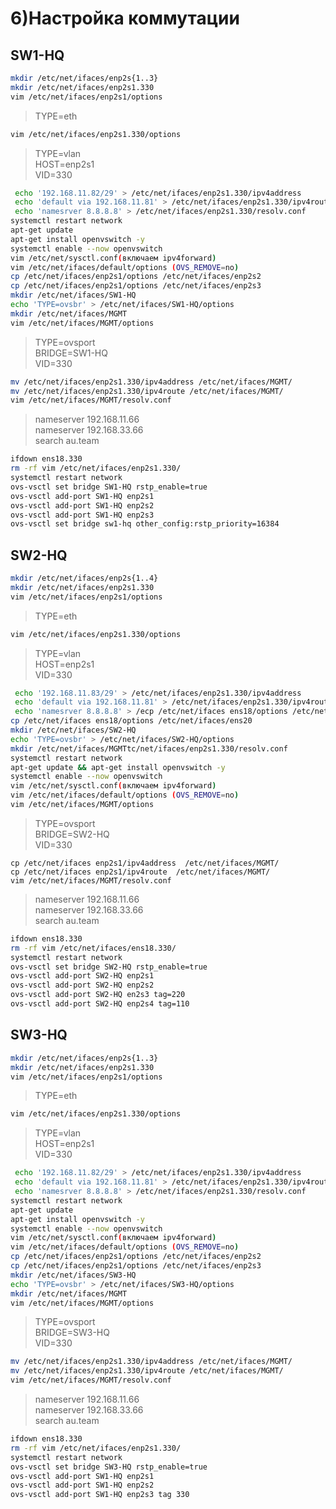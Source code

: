# 6)Настройка коммутации
## SW1-HQ
``` bash
mkdir /etc/net/ifaces/enp2s{1..3}
mkdir /etc/net/ifaces/enp2s1.330
vim /etc/net/ifaces/enp2s1/options
```
> TYPE=eth
``` bash
vim /etc/net/ifaces/enp2s1.330/options
```
> TYPE=vlan  
> HOST=enp2s1  
> VID=330
``` bash
 echo '192.168.11.82/29' > /etc/net/ifaces/enp2s1.330/ipv4address
 echo 'default via 192.168.11.81' > /etc/net/ifaces/enp2s1.330/ipv4route
 echo 'namesrver 8.8.8.8' > /etc/net/ifaces/enp2s1.330/resolv.conf
systemctl restart network
apt-get update
apt-get install openvswitch -y
systemctl enable --now openvswitch
vim /etc/net/sysctl.conf(включаем ipv4forward)
vim /etc/net/ifaces/default/options (OVS_REMOVE=no)
cp /etc/net/ifaces/enp2s1/options /etc/net/ifaces/enp2s2
cp /etc/net/ifaces/enp2s1/options /etc/net/ifaces/enp2s3
mkdir /etc/net/ifaces/SW1-HQ
echo 'TYPE=ovsbr' > /etc/net/ifaces/SW1-HQ/options
mkdir /etc/net/ifaces/MGMT
vim /etc/net/ifaces/MGMT/options
```
> TYPE=ovsport  
> BRIDGE=SW1-HQ  
> VID=330
``` bash
mv /etc/net/ifaces/enp2s1.330/ipv4address /etc/net/ifaces/MGMT/
mv /etc/net/ifaces/enp2s1.330/ipv4route /etc/net/ifaces/MGMT/
vim /etc/net/ifaces/MGMT/resolv.conf
```
> nameserver 192.168.11.66  
> nameserver 192.168.33.66  
> search au.team
``` bash
ifdown ens18.330
rm -rf vim /etc/net/ifaces/enp2s1.330/
systemctl restart network
ovs-vsctl set bridge SW1-HQ rstp_enable=true
ovs-vsctl add-port SW1-HQ enp2s1
ovs-vsctl add-port SW1-HQ enp2s2 
ovs-vsctl add-port SW1-HQ enp2s3
ovs-vsctl set bridge sw1-hq other_config:rstp_priority=16384
```
## SW2-HQ
``` bash
mkdir /etc/net/ifaces/enp2s{1..4}
mkdir /etc/net/ifaces/enp2s1.330
vim /etc/net/ifaces/enp2s1/options
```
> TYPE=eth
``` bash
vim /etc/net/ifaces/enp2s1.330/options
```
> TYPE=vlan  
> HOST=enp2s1  
> VID=330
``` bash
 echo '192.168.11.83/29' > /etc/net/ifaces/enp2s1.330/ipv4address
 echo 'default via 192.168.11.81' > /etc/net/ifaces/enp2s1.330/ipv4route
 echo 'namesrver 8.8.8.8' > /ecp /etc/net/ifaces ens18/options /etc/net/ifaces/ens19
cp /etc/net/ifaces ens18/options /etc/net/ifaces/ens20
mkdir /etc/net/ifaces/SW2-HQ
echo 'TYPE=ovsbr' > /etc/net/ifaces/SW2-HQ/options
mkdir /etc/net/ifaces/MGMTtc/net/ifaces/enp2s1.330/resolv.conf
systemctl restart network
apt-get update && apt-get install openvswitch -y
systemctl enable --now openvswitch
vim /etc/net/sysctl.conf(включаем ipv4forward)
vim /etc/net/ifaces/default/options (OVS_REMOVE=no)
vim /etc/net/ifaces/MGMT/options
```
> TYPE=ovsport  
>  BRIDGE=SW2-HQ  
> VID=330
```
cp /etc/net/ifaces enp2s1/ipv4address  /etc/net/ifaces/MGMT/
cp /etc/net/ifaces enp2s1/ipv4route  /etc/net/ifaces/MGMT/
vim /etc/net/ifaces/MGMT/resolv.conf
```
> nameserver 192.168.11.66  
> nameserver 192.168.33.66  
> search au.team
``` bash
ifdown ens18.330
rm -rf vim /etc/net/ifaces/ens18.330/
systemctl restart network
ovs-vsctl set bridge SW2-HQ rstp_enable=true
ovs-vsctl add-port SW2-HQ enp2s1
ovs-vsctl add-port SW2-HQ enp2s2
ovs-vsctl add-port SW2-HQ en2s3 tag=220
ovs-vsctl add-port SW2-HQ enp2s4 tag=110
```
## SW3-HQ
``` bash
mkdir /etc/net/ifaces/enp2s{1..3}
mkdir /etc/net/ifaces/enp2s1.330
vim /etc/net/ifaces/enp2s1/options
```
> TYPE=eth
``` bash
vim /etc/net/ifaces/enp2s1.330/options
```
> TYPE=vlan  
> HOST=enp2s1  
> VID=330
``` bash
 echo '192.168.11.82/29' > /etc/net/ifaces/enp2s1.330/ipv4address
 echo 'default via 192.168.11.81' > /etc/net/ifaces/enp2s1.330/ipv4route
 echo 'namesrver 8.8.8.8' > /etc/net/ifaces/enp2s1.330/resolv.conf
systemctl restart network
apt-get update
apt-get install openvswitch -y
systemctl enable --now openvswitch
vim /etc/net/sysctl.conf(включаем ipv4forward)
vim /etc/net/ifaces/default/options (OVS_REMOVE=no)
cp /etc/net/ifaces/enp2s1/options /etc/net/ifaces/enp2s2
cp /etc/net/ifaces/enp2s1/options /etc/net/ifaces/enp2s3
mkdir /etc/net/ifaces/SW3-HQ
echo 'TYPE=ovsbr' > /etc/net/ifaces/SW3-HQ/options
mkdir /etc/net/ifaces/MGMT
vim /etc/net/ifaces/MGMT/options
```
> TYPE=ovsport  
>  BRIDGE=SW3-HQ  
> VID=330
``` bash
mv /etc/net/ifaces/enp2s1.330/ipv4address /etc/net/ifaces/MGMT/
mv /etc/net/ifaces/enp2s1.330/ipv4route /etc/net/ifaces/MGMT/
vim /etc/net/ifaces/MGMT/resolv.conf
```
> nameserver 192.168.11.66  
> nameserver 192.168.33.66  
> search au.team
``` bash
ifdown ens18.330
rm -rf vim /etc/net/ifaces/enp2s1.330/
systemctl restart network
ovs-vsctl set bridge SW3-HQ rstp_enable=true
ovs-vsctl add-port SW1-HQ enp2s1
ovs-vsctl add-port SW1-HQ enp2s2
ovs-vsctl add-port SW1-HQ enp2s3 tag 330
